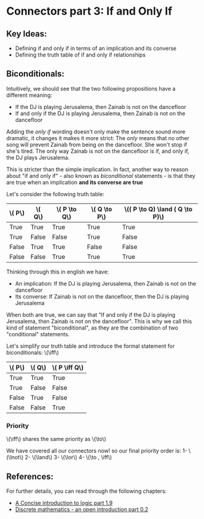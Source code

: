 # Connectors part 3: If and Only If

## Key Ideas:
- Defining if and only if in terms of an implication and its converse
- Defining the truth table of if and only if relationships

## Biconditionals:

Intuitively, we should see that the two following propositions have a different meaning:
- If the DJ is playing Jerusalema, then Zainab is not on the dancefloor
- If and only if the DJ is playing Jerusalema, then Zainab is not on the dancefloor

Adding the *only if* wording doesn't only make the sentence sound more dramatic, it changes it makes it more strict: The *only* means that no other song will prevent Zainab from being on the dancefloor. She won't stop if she's tired. The only way Zainab is not on the dancefloor is if, and only if, the DJ plays Jerusalema. 

This is stricter than the simple implication. In fact, another way to reason about "if and only if" - also known as *biconditional* statements - is that they are true when an implication **and its converse are true**

Let's consider the following truth table:

| \\( P\\) | \\( Q\\) | \\( P \to  Q\\)| \\( Q \to  P\\) | \\(( P \to  Q) \land ( Q \to  P)\\) |
| ------------ | -------------| -----------------------------------|--------|-------|
| True | True | True | True | True | 
| True | False | False | True | False | 
| False | True | True | False | False | 
| False | False | True |  True | True |


Thinking through this in english we have:
- An implication: If the DJ is playing Jerusalema, then Zainab is not on the dancefloor
- Its converse: If Zainab is not on the dancefloor, then the DJ is playing Jerusalema

When both are true, we can say that "If and only if the DJ is playing Jerusalema, then Zainab is not on the dancefloor". This is why we call this kind of statement "biconditional", as they are the combination of two "conditional" statements. 

Let's simplify our truth table and introduce the formal statement for biconditionals: \\(\iff\\)

| \\( P\\) | \\( Q\\) | \\( P \iff  Q\\)| 
| ------------ | -------------| -----------------------------------|
| True | True |  True | 
| True | False | False | 
| False | True | False | 
| False | False | True |

### Priority

\\(\iff\\) shares the same priority as \\(\to\\)

We have covered all our connectors now! so our final priority order is:
1- \\(\lnot\\)
2- \\(\land\\)
3- \\(\lor\\)
4- \\(\to  ,  \iff\\)

## References:
For further details, you can read through the following chapters:
- [A Concise introduction to logic part 1.9](https://open.umn.edu/opentextbooks/textbooks/452)
- [Discrete mathematics - an open introduction part 0.2](http://discrete.openmathbooks.org/dmoi3/sec_propositional.html)
